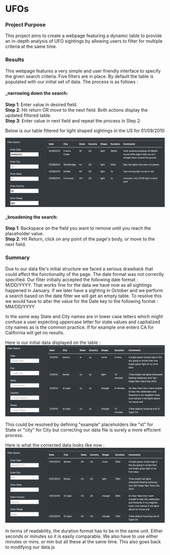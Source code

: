 # UFOs

### Project Purpose 
This project aims to create a webpage featuring a dynamic table to provide an in-depth analysis of UFO sightings by allowing users to filter for multiple criteria at the same time. 

### Results
This webpage features a very simple and user friendly interface to specify the given search criteria. Five filters are in place. By default the table is populated with our initial set of data. The process is as follows : 

#### _narrowing down the search: 
**Step 1**: Enter value in desired field. \
**Step 2**: Hit return OR move to the next field. Both actions display the updated filtered table. \
**Step 3**: Enter value in next field and repeat the process in Step 2. 

Below is our table filtered for light shaped sightings in the US for 01/09/2010

![](static/images/light.png)


#### _broadening the search: 
**Step 1**: Backspace on the field you want to remove until you reach the placeholder value. \
**Step 2**: Hit Return, click on any point of the page's body, or move to the next field. 

### Summary 

Due to our data file's initial structure we faced a serious drawback that could affect the functionality of the page. The date format was not correctly specified. Our filter initially accepted the following date format : M/DD/YYYY. That works fine for the data we have now as all sightings happened in January. If we later have a sighting in October and we perform a search based on the date filter we will get an empty table. To resolve this we would have to alter the value for the Date key to the following format : MM/DD/YYYY

In the same way State and City names are in lower case letters which might confuse a user expecting uppercase letter for state values and capitalized city names as is the common practice. If for example one enters CA for California will get no results.

Here is our initial data displayed on the table :
![](static/images/before.png)

This could be resolved by defining "example" placeholders like "st" for State or "city" for City but correcting our data file is surely a more efficient process. 

Here is what the corrected data looks like now : 
![](static/images/after.png)

In terms of readability, the duration format has to be in the same unit. Either seconds or minutes so it is easily comparable. We also have to use either minutes or mins. or min but all these at the same time. This also goes back to modifying our data.js

